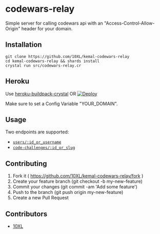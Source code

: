 # codewars-relay

Simple server for calling codewars api with an "Access-Control-Allow-Origin" header for your domain.

## Installation
```
git clone https://github.com/10XL/kemal-codewars-relay
cd kemal-codewars-relay && shards install
crystal run src/codewars-relay.cr
```

## Heroku
Use [heroku-buildpack-crystal](https://github.com/crystal-lang/heroku-buildpack-crystal) OR [![Deploy](https://www.herokucdn.com/deploy/button.svg)](https://heroku.com/deploy)

Make sure to set a Config Variable "YOUR_DOMAIN".

## Usage
Two endpoints are supported:
* [`users/:id_or_username`](https://dev.codewars.com/#get-user)
* [`code-challenges/:id_or_slug`](https://dev.codewars.com/#get-code-challenge)


## Contributing

1. Fork it ( https://github.com/10XL/kemal-codewars-relay/fork )
2. Create your feature branch (git checkout -b my-new-feature)
3. Commit your changes (git commit -am 'Add some feature')
4. Push to the branch (git push origin my-new-feature)
5. Create a new Pull Request

## Contributors

- [10XL](https://github.com/10XL)
